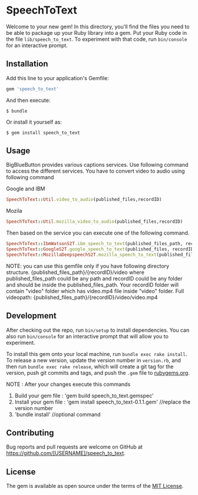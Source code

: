 # SpeechToText

Welcome to your new gem! In this directory, you'll find the files you need to be able to package up your Ruby library into a gem. Put your Ruby code in the file `lib/speech_to_text`. To experiment with that code, run `bin/console` for an interactive prompt.


## Installation

Add this line to your application's Gemfile:

```ruby
gem 'speech_to_text'
```

And then execute:

    $ bundle

Or install it yourself as:

    $ gem install speech_to_text

## Usage
BigBlueButton provides various captions services.
Use following command to access the different services.
You have to convert video to audio using following command

Google and IBM
```ruby
SpeechToText::Util.video_to_audio(published_files,recordID)
```

Mozila
```ruby
SpeechToText::Util.mozilla_video_to_audio(published_files,recordID)
```

Then based on the service you can execute one of the following command.

```ruby
SpeechToText::IbmWatsonS2T.ibm_speech_to_text(published_files_path, recordID, apikey)
SpeechToText::GoogleS2T.google_speech_to_text(published_files, recordID, auth_file, bucket_name)
SpeechToText::MozillaDeepspeechS2T.mozilla_speech_to_text(published_files,recordID,model_path)
```

NOTE:
you can use this gemfile only if you have following directory structure.
{published_files_path}/{recordID}/video
where published_files_path could be any path
and recordID could be any folder and should be inside the published_files_path.
Your recordID folder will contain "video" folder which has video.mp4 file inside "video" folder.
Full videopath: {published_files_path}/{recordID}/video/video.mp4

## Development

After checking out the repo, run `bin/setup` to install dependencies. You can also run `bin/console` for an interactive prompt that will allow you to experiment.

To install this gem onto your local machine, run `bundle exec rake install`. To release a new version, update the version number in `version.rb`, and then run `bundle exec rake release`, which will create a git tag for the version, push git commits and tags, and push the `.gem` file to [rubygems.org](https://rubygems.org).

NOTE : After your changes execute this commands
1. Build your gem file : 'gem build speech_to_text.gemspec'
2. Install your gem file : 'gem install speech_to_text-0.1.1.gem'                  //replace the version number
3. 'bundle install'                                                                //optional command

## Contributing

Bug reports and pull requests are welcome on GitHub at https://github.com/[USERNAME]/speech_to_text.

## License

The gem is available as open source under the terms of the [MIT License](https://opensource.org/licenses/MIT).
